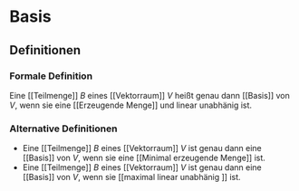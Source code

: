 # Basis
## Definitionen
### Formale Definition
Eine [[Teilmenge]] $B$ eines [[Vektorraum]] $V$ heißt genau dann [[Basis]] von $V$, wenn sie eine [[Erzeugende Menge]] und linear unabhänig ist.
### Alternative Definitionen
- Eine [[Teilmenge]] $B$ eines [[Vektorraum]] $V$ ist genau dann eine  [[Basis]] von $V$, wenn sie eine [[Minimal erzeugende Menge]]  ist.
- Eine [[Teilmenge]] $B$ eines [[Vektorraum]] $V$ ist genau dann eine  [[Basis]] von $V$, wenn sie [[maximal linear unabhänig ]]  ist.
